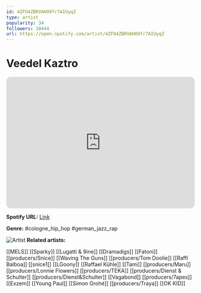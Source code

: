 ```yaml
---
id: 4ZFO4ZBRVAHO9fr7AIUyqZ
type: artist
popularity: 34
followers: 10444
url: https://open.spotify.com/artist/4ZFO4ZBRVAHO9fr7AIUyqZ
---
```

# Veedel Kaztro

<iframe style="border-radius:12px" src="https://open.spotify.com/embed/artist/4ZFO4ZBRVAHO9fr7AIUyqZ" width="100%" height="352" frameBorder="0" allowfullscreen="" allow="autoplay; clipboard-write; encrypted-media; fullscreen; picture-in-picture" loading="lazy"></iframe>

**Spotify URL:** [Link](https://open.spotify.com/artist/4ZFO4ZBRVAHO9fr7AIUyqZ)

**Genre:**  #cologne_hip_hop #german_jazz_rap

![Artist](https://i.scdn.co/image/ab6761610000e5eb2d4d8ce9751786151e6b096c)
**Related artists:**

[[MELS]]
[[Sparky]]
[[Lugatti & 9ine]]
[[Dramadigs]]
[[Fatoni]]
[[producers/Snice]]
[[Waving The Guns]]
[[producers/Tom Doolie]]
[[Raffi Balboa]]
[[snice1]]
[[LGoony]]
[[Raffael Kühle]]
[[Tami]]
[[producers/Maru]]
[[producers/Lonnie Flowers]]
[[producers/TEKA]]
[[producers/Dienst & Schulter]]
[[producers/Dienst&Schulter]]
[[Vagabond]]
[[producers/7apes]]
[[Exzem]]
[[Young Paul]]
[[Simon Grohé]]
[[producers/Traya]]
[[OK KID]]
